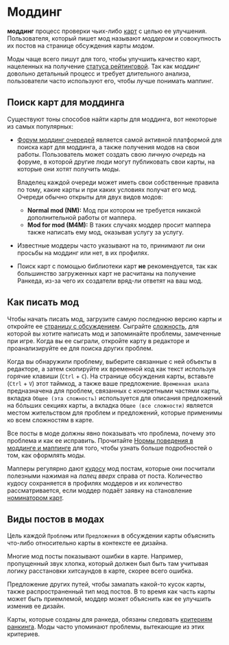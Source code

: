 # Моддинг

**моддинг** процесс проверки чьих-либо [карт](/wiki/Beatmaps) с целью ее улучшения. Пользователя, который пишет мод называют *моддером* и совокупность их постов на странице обсуждения карты *модом*.

Моды чаще всего пишут для того, чтобы улучшить качество карт, нацеленных на получение [статуса рейтинговой](/wiki/Beatmaps#рейтинговые). Так как моддинг довольно детальный процесс и требует длительного анализа, пользователи часто используют его, чтобы лучше понимать маппинг.

## Поиск карт для моддинга

Существуют тоны способов найти карты для моддинга, вот некоторые из самых популярных:

- [Форум моддинг очередей](https://osu.ppy.sh/community/forums/60) является самой активной платформой для поиска карт для моддинга, а также получения модов на свои работы. Пользователь может создать свою личную *очередь* на форуме, в которой другие люди могут публиковать свои карты, на которые они хотят получить моды.

  Владелец каждой очереди может иметь свои собственные правила по тому, какие карты и при каких условиях получат его мод. Очереди обычно открыты для двух видов модов:

  - **Normal mod (NM):** Мод при котором не требуется никакой дополнительной работы от маппера.
  - **Mod for mod (M4M):** В таких случаях моддер просит маппера также написать ему мод, оказывая услугу за услугу.

- Известные моддеры часто указывают на то, принимают ли они просьбы на моддинг или нет, в их профилях.

- Поиск карт с помощью библиотеки карт **не** рекомендуется, так как большинство загруженных карт не расчитаны на получение Ранкеда, из-за чего их создатели вряд-ли ответят на ваш мод.

## Как писать мод

Чтобы начать писать мод, загрузите самую последнюю версию карты и откройте ее [страницу с обсуждением](/wiki/Beatmap_Discussion). Сыграйте [сложность](/wiki/Difficulties), для которой вы хотите написать мод и запоминайте проблемы, замеченные при игре. Когда вы ее сыграли, откройте карту в редакторе и проанализируйте ее для поиска других проблем.

Когда вы обнаружили проблему, выберите связанные с ней объекты в редакторе, а затем скопируйте их временной код как текст используя горячие клавиши (`Ctrl` + `C`). На странице обсуждения карты, вставьте (`Ctrl` + `V`) этот таймкод, а также ваше предложение. `Временная шкала` предназначена для проблем, связанных с конкретными частями карты, вкладка `Общее (эта сложность)` используется для описания предложений на бóльших секциях карты, а вкладка `Общее (все сложности)` является местом жительством для проблем и предложений, которые применимы ко всем сложностям в карте. 

Все посты в моде должны явно показывать что проблема, почему это проблема и как ее исправить. Прочитайте [Нормы поведения в моддинге и маппинге](/wiki/Rules/Code_of_Conduct_for_Modding_and_Mapping#making-a-mod-post) для того, чтобы узнать больше подробностей о том, как оформлять моды.

Мапперы регулярно дают [кудосу](/wiki/Glossary#kudosu!) мод постам, которые они посчитали полезными нажимая на *палец вверх* справа от поста. Количество кудосу сохраняется в профилях моддеров и их количество рассматривается, если моддер подаёт заявку на становление [номинатором карт](/wiki/People/The_Team/Beatmap_Nominators).

## Виды постов в модах

Цель каждой `Проблемы` или `Предложения` в обсуждении карты объяснить что-либо относительно карты в контексте ее дизайна. 

Многие мод посты показывают ошибки в карте. Например, пропущенный звук хлопка, который должен был быть там учитывая логику расстановки хитсаундов в карте, скорее всего ошибка.

Предложение других путей, чтобы замапать какой-то кусок карты, также распространенный тип мод постов. В то время как часть карты может быть приемлемой, моддер может объяснить как ее улучшить изменив ее дизайн.

Карты, которые созданы для ранкеда, обязаны следовать [критериям ранкинга](/wiki/Ranking_Criteria). Моды часто упоминают проблемы, вытекающие из этих критериев.
